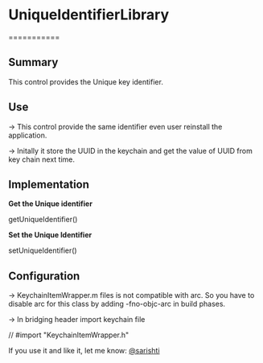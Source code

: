 # UniqueIdentifierLibrary
===========


## Summary

This control provides the Unique key identifier.


## Use

-> This control provide the same identifier even user reinstall the application.

-> Initally it store the UUID in the keychain and get the value of UUID from key chain next time.



## Implementation

**Get the Unique identifier**

getUniqueIdentifier()

**Set the Unique Identifier**

setUniqueIdentifier()


## Configuration

-> KeychainItemWrapper.m files is not compatible with arc. So you have to disable arc for this class by adding -fno-objc-arc in build phases.

-> In bridging header import keychain file 

// #import "KeychainItemWrapper.h"  



If you use it and like it, let me know: 
[@sarishti](sarishti09@gmail.com)

